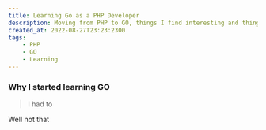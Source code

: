 ```yaml
---
title: Learning Go as a PHP Developer
description: Moving from PHP to GO, things I find interesting and things I find hard to accept. 
created_at: 2022-08-27T23:23:2300
tags:
    - PHP
    - GO
    - Learning
---
```


### Why I started learning GO
> I had to

Well not that 
